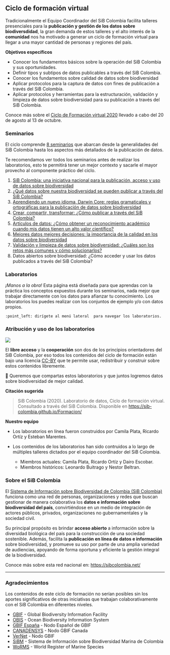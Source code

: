 ## Ciclo de formación virtual

Tradicionalmente el Equipo Coordinador del SiB Colombia  facilita talleres presenciales para la **publicación y gestión de los datos sobre biodiversdidad**, la gran demanda de estos talleres y el alto interés de la **comunidad** nos ha motivado a generar un ciclo de formación virtual para llegar a una mayor cantidad de personas y regiones del país.  

**Objetivos específicos**

* Conocer los fundamentos básicos sobre la operación del SiB Colombia y sus oportunidades.
* Definir tipos y subtipos de datos publicables a través del SiB Colombia.
* Conocer los fundamentos sobre calidad de datos sobre biodiversidad
* Aplicar protocolos para la captura de datos con fines de publicación a través del SiB Colombia.
* Aplicar protocolos y herramientas para la estructuración, validación y limpieza de datos sobre biodiversidad para su publicación a través del SiB Colombia.

Conoce más sobre el [Ciclo de Formación virtual 2020](https://sibcolombia.net/formacion/) llevado a cabo del 20 de agosto al 13 de octubre.

### Seminarios

El ciclo comprende [8 seminarios](https://www.youtube.com/watch?v=_f4gGfIBN3U&list=PL_KzX3Rxxwb0ON-iZSZMI2fOF_xaSir8l) que abarcan desde la generalidades del SiB Colombia hasta los aspectos más detallados de la publicación de datos.

Te recomendamos ver todos los seminarios antes de realizar los laboratorios, esto te permitirá tener un mejor contexto y sacarle el mayor provecho al componente práctico del ciclo.

1. [SiB Colombia: una iniciativa nacional para la publicación, acceso y uso de datos sobre biodiversidad](https://youtu.be/ImptmviMXgI)
2. [¿Qué datos sobre nuestra biodiversidad se pueden publicar a través del SiB Colombia?](https://youtu.be/_f4gGfIBN3U)
3. [Aprendiendo un nuevo idioma, Darwin Core: reglas gramaticales y ortográficas para la publicación de datos sobre biodiversidad](https://youtu.be/nYGu8KY_K6U)
4. [Crear, compartir, transformar: ¿Cómo publicar a través del SiB Colombia?](https://youtu.be/Q83XpNQwyEc)
5. [Artículos de datos: ¿Cómo obtener un reconocimiento académico cuando mis datos tienen un alto valor científico?](https://youtu.be/z0JhWOdJKpI)
6. [Mejores datos mejores decisiones: la importancia de la calidad en los datos sobre biodiversidad](https://youtu.be/_JBbEjG1wAU)
7. [Validación y limpieza de datos sobre biodiversidad: ¿Cuáles son los retos más comunes y cómo solucionarlos?](https://youtu.be/M8AgoWnLkrg)
8. Datos abiertos sobre biodiversidad: ¿Cómo acceder y usar los datos publicados a través del SiB Colombia?

### Laboratorios

*¡Manos a la obra!* Esta página está diseñada para que aprendas con la práctica los conceptos expuestos durante los seminarios, nada mejor que trabajar directamente con los datos para afianzar tu conocimiento. Los laboratorios los puedes realizar con los conjuntos de ejemplo y/o con datos propios.

```note
:point_left: dirígete al menú lateral  para navegar los laboratorios.
```
### Atribución y uso de los laboratorios

![](https://licensebuttons.net/l/by/3.0/88x31.png)

El **libre acceso** y la **cooperación** son dos de los principios orientadores del SiB Colombia, por eso todos los contenidos del ciclo de formación están bajo una licencia [CC-BY](https://creativecommons.org/licenses/by/4.0/) que te permite usar, redistribuir y construir sobre estos contenidos libremente.

:open_hands: Queremos que compartas estos laboratorios y que juntos logremos datos sobre biodiversidad de mejor calidad.

**Citación sugerida**

> SiB Colombia (2020). Laboratorio de datos, Ciclo de formación virtual. Consultado a través del SiB Colombia. Disponible en https://sib-colombia.github.io/Formacion/
> 

**Nuestro equipo**
* Los laboratorios en línea fueron construidos por Camila Plata, Ricardo Ortíz y Esteban Marentes.

* Los contenidos de los laboratorios han sido contruidos a lo largo de múltiples talleres dictados por el equipo coordinador del SiB Colombia. 
  * Miembros actuales: Camila Plata, Ricardo Ortíz y Dairo Escobar.
  * Miembros históricos: Leonardo Buitrago y Nestor Beltran.

### Sobre el SiB Colombia

El [Sistema de Información sobre Biodiversidad de Colombia (SiB Colombia)](https://sibcolombia.net/) funciona como una red de personas, organizaciones y redes que buscan gestionar de manera colaborativa los **datos e información sobre biodiversidad del país**, convirtiéndose en un medio de integración de actores públicos, privados, organizaciones no gubernamentales y la sociedad civil.

Su principal propósito es brindar **acceso abierto** a información sobre la diversidad biológica del país para la construcción de una sociedad sostenible. Además, facilita la **publicación en línea de datos e información** sobre biodiversidad, y promueve su uso por parte de una amplia variedad de audiencias, apoyando de forma oportuna y eficiente la gestión integral de la biodiversidad.

Conoce más sobre esta red nacional en: https://sibcolombia.net/

----
### Agradecimientos

Los contenidos de este ciclo de formación no serían posibles sin los aportes significativos de otras iniciativas que trabajan colaborativamente con el SiB Colombia en diferentes niveles.

* [GBIF](https://www.gbif.org/es/) - Global Biodiversity Information Facility
* [OBIS](https://obis.org/) - Ocean Biodiversity Information System
* [GBIF España](https://www.gbif.es/) - Nodo Español de GBIF 
* [CANADENSYS](https://www.canadensys.net/) - Nodo GBIF Canada
* [VerNet](http://vertnet.org/) - Nodo GBIF
* [SiBM](https://siam.invemar.org.co/sibm) - Sistema de Información sobre Biodiversidad Marina de Colombia
* [WoRMS](http://marinespecies.org/) - World Register of Marine Species  

